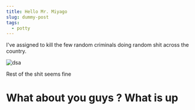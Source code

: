 ```yaml
---
title: Hello Mr. Miyago
slug: dummy-post
tags:
  - potty
---
```

I've assigned to kill the few random criminals doing random shit across the country.

![dsa](/img/screenshot.png "asd")

Rest of the shit seems fine



# What about you guys ? What is up